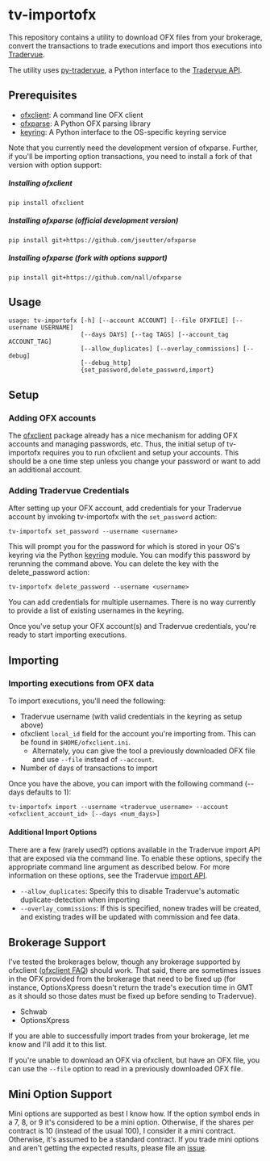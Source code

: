 # tv-importofx
This repository contains a utility to download OFX files from your brokerage, convert the transactions to trade executions and import thos executions into [Tradervue](https://www.tradervue.com). 

The utility uses [py-tradervue](https://github.com/nall/py-tradervue), a Python interface to the [Tradervue API](https://github.com/tradervue/api-docs).

## Prerequisites
   * [ofxclient](https://github.com/captin411/ofxclient): A command line OFX client
   * [ofxparse](https://github.com/jseutter/ofxparse): A Python OFX parsing library
   * [keyring](https://github.com/jaraco/keyring): A Python interface to the OS-specific keyring service

Note that you currently need the development version of ofxparse. Further, if you'll be importing option transactions, you need to install a fork of that version with option support:

##### Installing ofxclient

    pip install ofxclient

##### Installing ofxparse (official development version)

    pip install git+https://github.com/jseutter/ofxparse

##### Installing ofxparse (fork with options support)

    pip install git+https://github.com/nall/ofxparse

## Usage
    usage: tv-importofx [-h] [--account ACCOUNT] [--file OFXFILE] [--username USERNAME]
                        [--days DAYS] [--tag TAGS] [--account_tag ACCOUNT_TAG]
                        [--allow_duplicates] [--overlay_commissions] [--debug]
                        [--debug_http]
                        {set_password,delete_password,import}
    
## Setup
### Adding OFX accounts
The [ofxclient](https://github.com/captin411/ofxclient) package already has a nice mechanism for adding OFX accounts and managing passwords, etc. Thus, the initial setup of tv-importofx requires you to run ofxclient and setup your accounts. This should be a one time step unless you change your password or want to add an additional account.

### Adding Tradervue Credentials
After setting up your OFX account, add credentials for your Tradervue account by invoking tv-importofx with the `set_password` action:

    tv-importofx set_password --username <username>

This will prompt you for the password for <username> which is stored in your OS's keyring via the Python [keyring](https://github.com/jaraco/keyring) module. You can modify this password by rerunning the command above. You can delete the key with the delete\_password action:

    tv-importofx delete_password --username <username>

You can add credentials for multiple usernames. There is no way currently to provide a list of existing usernames in the keyring.

Once you've setup your OFX account(s) and Tradervue credentials, you're ready to start importing executions.

## Importing
### Importing executions from OFX data
To import executions, you'll need the following:

   * Tradervue username (with valid credentials in the keyring as setup above)
   * ofxclient `local_id` field for the account you're importing from. This can be found in `$HOME/ofxclient.ini`.
      * Alternately, you can give the tool a previously downloaded OFX file and use `--file` instead of `--account`.
   * Number of days of transactions to import

Once you have the above, you can import with the following command (--days defaults to 1):

    tv-importofx import --username <tradervue_username> --account <ofxclient_account_id> [--days <num_days>]

#### Additional Import Options
There are a few (rarely used?) options available in the Tradervue import API that are exposed via the command line. To enable these options, specify the appropriate command line argument as described below. For more information on these options, see the Tradervue [import API](https://github.com/tradervue/api-docs/blob/master/imports.md).

   * `--allow_duplicates`: Specify this to disable Tradervue's automatic duplicate-detection when importing 
   * `--overlay_commissions`: If this is specified, nonew trades will be created, and existing trades will be updated with commission and fee data.

## Brokerage Support
I've tested the brokerages below, though any brokerage supported by ofxclient ([ofxclient FAQ](http://captin411.github.io/ofxclient/faq.html)) should work. That said, there are sometimes issues in the OFX provided from the brokerage that need to be fixed up (for instance, OptionsXpress doesn't return the trade's execution time in GMT as it should so those dates must be fixed up before sending to Tradervue). 

   * Schwab
   * OptionsXpress

If you are able to successfully import trades from your brokerage, let me know and I'll add it to this list. 

If you're unable to download an OFX via ofxclient, but have an OFX file, you can use the `--file` option to read in a previously downloaded OFX file.

## Mini Option Support
Mini options are supported as best I know how. If the option symbol ends in a 7, 8, or 9 it's considered to be a mini option. Otherwise, if the shares per contract is 10 (instead of the usual 100), I consider it a mini contract. Otherwise, it's assumed to be a standard contract. If you trade mini options and aren't getting the expected results, please file an [issue](https://github.com/nall/tv-importofx/issues).
